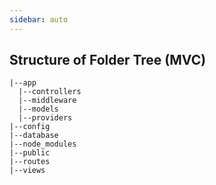 ```yaml
---
sidebar: auto
---
```


## Structure of Folder Tree (MVC)
```
|--app
  |--controllers
  |--middleware
  |--models
  |--providers
|--config
|--database
|--node_modules
|--public
|--routes
|--views

```